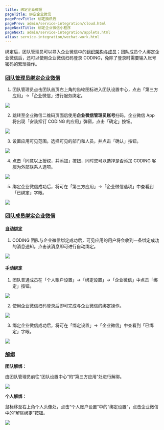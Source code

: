 ```yaml
---
title: 绑定企业微信
pageTitle: 绑定企业微信
pagePrevTitle: 绑定腾讯云
pagePrev: admin/service-integration/cloud.html
pageNextTitle: 绑定企业微信小程序
pageNext: admin/service-integration/applets.html
alias: service-integration/wechat-work.html
---
```


绑定后，团队管理员可以导入企业微信中的[组织架构与成员](/docs/admin/member/wecom.html)；团队成员个人绑定企业微信后，还可以使用企业微信扫码登录 CODING，免除了登录时需要输入账号密码的繁琐操作。

### [团队管理员绑定企业微信](#bind)

1.  团队管理员点击团队首页右上角的齿轮图标进入团队设置中心，点击「第三方应用」→「企业微信」进行服务绑定。

![](https://help-assets.codehub.cn/enterprise/20210930171456.png)

2.  跳转至企业微信二维码页面后使用**企业微信管理员账号**扫码，企业微信 App 将出现「安装扣钉 CODING 的应用」弹窗，点击「确定」按钮。

![](https://help-assets.codehub.cn/enterprise/20190522153236.png)

3.  设置应用可见范围。选择可见的部门和人员，并点击「确认」按钮。

![](https://help-assets.codehub.cn/enterprise/20190522154758.png)

4.  点击「同意以上授权，并添加」按钮，同时您可以选择是否添加 CODING 客服为外部联系人选项。

![](https://help-assets.codehub.cn/enterprise/20190522155755.png)

5.  绑定企业微信成功后，将可在「第三方应用」->「企业微信选项」中查看到「已绑定」字眼。

![](https://help-assets.codehub.cn/enterprise/20190522162901.png)

### [团队成员绑定企业微信](#personal-bind)

#### [自动绑定](#message-bind)

1.  CODING 团队与企业微信绑定成功后，可见应用的用户将会收到一条绑定成功的消息通知。点击该消息即可进行自动绑定。

![](https://help-assets.codehub.cn/enterprise/20190522164424.png)

#### [手动绑定](#manual-bind)

1.  团队普通成员在「个人账户设置」->「绑定设置」->「企业微信」中点击「绑定」按钮。

![](https://help-assets.codehub.cn/enterprise/20210930171624.png)

2.  使用企业微信扫码登录后即可完成与企业微信的绑定操作。

![](https://help-assets.codehub.cn/enterprise/20190522173454.png)

3.  绑定企业微信成功后，将可在「绑定设置」->「企业微信」中查看到「已绑定」字眼。

![](https://help-assets.codehub.cn/enterprise/20190522174711.png)

### [解绑](#unbind)

**团队解绑：**

由团队管理员前往“团队设置中心”的“第三方应用”处进行解绑。

![](https://help-assets.codehub.cn/enterprise/20220511175125.png)

**个人解绑：**

鼠标移至右上角个人头像处，点击“个人账户设置”中的“绑定设置”，点击企业微信中的“解除绑定”按钮。

![](https://help-assets.codehub.cn/enterprise/20220511174202.png)
